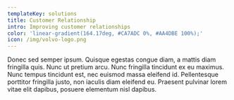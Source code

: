 ```yaml
---
templateKey: solutions
title: Customer Relationship
intro: Improving customer relationships
color: 'linear-gradient(164.17deg, #CA7ADC 0%, #AA4DBE 100%);'
icon: /img/volvo-logo.png
---
```

Donec sed semper ipsum. Quisque egestas congue diam, a mattis diam fringilla quis. Nunc ut pretium arcu. Nunc fringilla tincidunt ex eu maximus. Nunc tempus tincidunt est, nec euismod massa eleifend id. Pellentesque porttitor fringilla justo, non iaculis diam eleifend eu. Praesent pulvinar lorem vitae elit dapibus, posuere elementum nisl dapibus.

